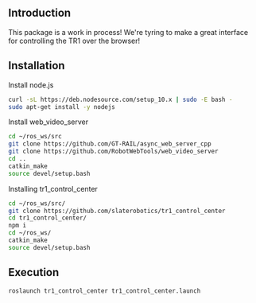 ## Introduction
This package is a work in process! We're tyring to make a great interface for controlling the TR1 over the browser!

## Installation
Install node.js
```bash
curl -sL https://deb.nodesource.com/setup_10.x | sudo -E bash -
sudo apt-get install -y nodejs
```

Install web_video_server
```bash
cd ~/ros_ws/src
git clone https://github.com/GT-RAIL/async_web_server_cpp
git clone https://github.com/RobotWebTools/web_video_server
cd ..
catkin_make
source devel/setup.bash
```

Installing tr1_control_center
```bash
cd ~/ros_ws/src/
git clone https://github.com/slaterobotics/tr1_control_center
cd tr1_control_center/
npm i
cd ~/ros_ws/
catkin_make
source devel/setup.bash
```

## Execution
```bash
roslaunch tr1_control_center tr1_control_center.launch
```

